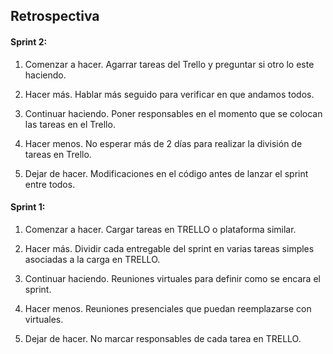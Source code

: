 ## Retrospectiva

#### Sprint 2:
1. Comenzar a hacer.
   Agarrar tareas del Trello y preguntar si otro lo este haciendo.

2. Hacer más.
   Hablar más seguido para verificar en que andamos todos.
 
3. Continuar haciendo.
   Poner responsables en el momento que se colocan las tareas en el Trello.

4. Hacer menos.
   No esperar más de 2 días para realizar la división de tareas en Trello. 

5. Dejar de hacer.
   Modificaciones en el código antes de lanzar el sprint entre todos.

#### Sprint 1:
1. Comenzar a hacer.
   Cargar tareas en TRELLO o plataforma similar.

2. Hacer más.
   Dividir cada entregable del sprint en varias tareas simples asociadas a la carga en TRELLO.
 
3. Continuar haciendo.
   Reuniones virtuales para definir como se encara el sprint.

4. Hacer menos.
   Reuniones presenciales que puedan reemplazarse con virtuales.

5. Dejar de hacer.
   No marcar responsables de cada tarea en TRELLO.
